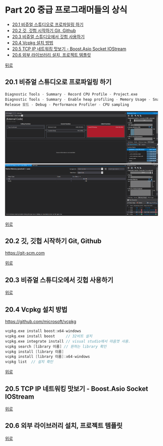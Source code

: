 # Part 20 중급 프로그래머들의 상식
* [20.1 비쥬얼 스튜디오로 프로파일링 하기](#201-비쥬얼-스튜디오로-프로파일링-하기)
* [20.2 깃, 깃헙 시작하기 Git, Github](#202-깃-깃헙-시작하기-git-github)
* [20.3 비쥬얼 스튜디오에서 깃헙 사용하기](#203-비쥬얼-스튜디오에서-깃헙-사용하기)
* [20.4 Vcpkg 설치 방법](#204-vcpkg-설치-방법)
* [20.5 TCP IP 네트워킹 맛보기 - Boost.Asio Socket IOStream](#205-tcp-ip-네트워킹-맛보기-boostasio-socket-iostream)
* [20.6 외부 라이브러리 설치, 프로젝트 템플릿](#206-외부-라이브러리-설치-프로젝트-템플릿)

[뒤로](https://github.com/hhhan0315/Algorithm)

## 20.1 비쥬얼 스튜디오로 프로파일링 하기
```c
Diagnostic Tools - Summary - Record CPU Profile - Project.exe
Diagnostic Tools - Summary - Enable heap profiling - Memory Usage - Snapshot
Release 모드 - Debug - Performance Profiler - CPU sampling
```
![20_1](./image/20_1.png)
![20_2](./image/20_2.png)

[위로](#part-20-중급-프로그래머들의-상식)

## 20.2 깃, 깃헙 시작하기 Git, Github
https://git-scm.com


[위로](#part-20-중급-프로그래머들의-상식)

## 20.3 비쥬얼 스튜디오에서 깃헙 사용하기

[위로](#part-20-중급-프로그래머들의-상식)

## 20.4 Vcpkg 설치 방법
https://github.com/microsoft/vcpkg
```c
vcpkg.exe install boost:x64-windows
vcpkg.exe install boost     // 32비트 설치
vcpkg.exe integrate install // visual studio에서 마음껏 사용.
vcpkg search [library 이름] // 원하는 library 확인
vcpkg install [library 이름]
vcpkg install [library 이름]:x64-windows
vcpkg list  // 설치 확인
```

[위로](#part-20-중급-프로그래머들의-상식)

## 20.5 TCP IP 네트워킹 맛보기 - Boost.Asio Socket IOStream

[위로](#part-20-중급-프로그래머들의-상식)

## 20.6 외부 라이브러리 설치, 프로젝트 템플릿

[위로](#part-20-중급-프로그래머들의-상식)
